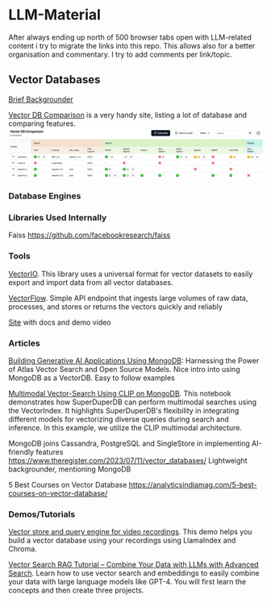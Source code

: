 # LLM-Material

After always ending up north of 500 browser tabs open with LLM-related content i try to migrate the links into 
this repo. This allows also for a better organisation and commentary. I try to add comments per link/topic.


## Vector Databases

[Brief Backgrounder](vector_database_backgrounder.md)

[Vector DB Comparison](https://vdbs.superlinked.com/) is a very handy site, listing a lot of database and comparing features.
![vectordb_comparison.png](images%2Fvectordb_comparison.png)



### Database Engines


### Libraries Used Internally

Faiss
https://github.com/facebookresearch/faiss

### Tools

[VectorIO](https://github.com/AI-Northstar-Tech/vector-io). This library uses a universal format for vector 
datasets to easily export and import data from all vector databases.

[VectorFlow](https://github.com/dgarnitz/vectorflow). Simple API endpoint that ingests large volumes of raw data,
processes, and stores or returns the vectors quickly and reliably

[Site](https://www.getvectorflow.com/) with docs and demo video

###  Articles

[Building Generative AI Applications Using MongoDB](https://www.mongodb.com/library/vector-search/building-generative-ai-applications-using-mongodb?xs=533003): Harnessing the Power of Atlas Vector Search and Open Source Models.
Nice intro into using MongoDB as a VectorDB. Easy to follow examples 

[Multimodal Vector-Search Using CLIP on MongoDB](https://docs.superduperdb.com/docs/use_cases/vector_search/multimodal_image_search_clip/). This notebook demonstrates how SuperDuperDB can perform multimodal searches using the VectorIndex. It highlights SuperDuperDB's flexibility in integrating different models for vectorizing 
diverse queries during search and inference. In this example, we utilize the CLIP multimodal architecture.

MongoDB joins Cassandra, PostgreSQL and SingleStore in implementing AI-friendly features
https://www.theregister.com/2023/07/11/vector_databases/
Lightweight backgrounder, mentioning MongoDB

5 Best Courses on Vector Database
https://analyticsindiamag.com/5-best-courses-on-vector-database/


### Demos/Tutorials

[Vector store and query engine for video recordings](https://github.com/daily-demos/recording-vector-store/tree/v1.0). This demo helps you build a vector database using your 
recordings using LlamaIndex and Chroma.

[Vector Search RAG Tutorial – Combine Your Data with LLMs with Advanced Search](https://www.youtube.com/watch?v=JEBDfGqrAUA). Learn how to use vector search and embeddings 
to easily combine your data with large language models like GPT-4. You will first learn the concepts 
and then create three projects.
